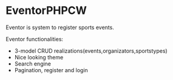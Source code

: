 # EventorPHPCW
Eventor is system to register sports events.

Eventor functionalities:
* 3-model CRUD realizations(events,organizators,sportstypes)
* Nice looking theme
* Search engine 
* Pagination, register and login 
